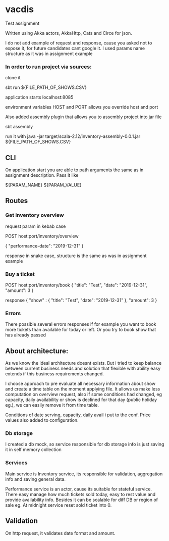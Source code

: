 # vacdis

Test assignment

Written using Akka actors, AkkaHttp, Cats and Circe for json.

I do not add example of request and response, cause you asked not to expose it, for future candidates cant google it.
I used params name structure as it was in assignment example

### In order to run project via sources:

clone it

sbt run ${FILE_PATH_OF_SHOWS.CSV}

application starts localhost:8085 

environment variables HOST and PORT allows you override host and port

Also added assembly plugin that allows you to assembly project into jar file

sbt assembly

run it with java -jar target/scala-2.12/inventory-assembly-0.0.1.jar ${FILE_PATH_OF_SHOWS.CSV}

## CLI
On application start you are able to path arguments the same as in assignment description. Pass it like

${PARAM_NAME} ${PARAM_VALUE}

## Routes

### Get inventory overview
request param in kebab case

POST host:port/inventory/overview

{ "performance-date": "2019-12-31" }

response in snake case, structure is the same as was in assignment example 

### Buy a ticket
POST host:port/inventory/book
{
  "title": "Test",
  "date": "2019-12-31",
  "amount": 3
}

response
{
  "show" : {
    "title": "Test",
     "date": "2019-12-31"
  },
  "amount": 3
}

### Errors
There possible several errors responses if for example you want to book more tickets than available for today or left.
Or you try to book show that has already passed 

## About architecture:
As we know the ideal architecture doesnt exists. But i tried to keep balance between current business needs and solution that flexible with ability easy extends if this business requirements changed.

I choose approach to pre evaluate all necessary information about show and create a time table on the moment applying file.
It allows us make less computation on overview request, also if some conditions had changed, eg capacity, daily availability or show is declined for that day (public holiday eg.), we can easily remove it from time table.

Conditions of date serving, capacity, daily avail i put to the conf.
Price values also added to configuration.

### Db storage
I created a db mock, so service responsible for db storage info is just saving it in self memory collection 

### Services
Main service is Inventory service, its responsible for validation, aggregation info and saving general data.

Performance service is an actor, cause its suitable for stateful service. 
There easy manage how much tickets sold today, easy to rest value and provide availability info. Besides it can be scalable for diff DB or region of sale eg. At midnight service reset sold ticket into 0.

## Validation
On http request, it validates date format and amount.